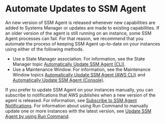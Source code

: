 # Automate Updates to SSM Agent<a name="ssm-agent-automatic-updates"></a>

An new version of SSM Agent is released whenever new capabilities are added to Systems Manager or updates are made to existing capabilities\. If an older version of the agent is still running on an instance, some SSM Agent processes can fail\. For that reason, we recommend that you automate the process of keeping SSM Agent up\-to\-date on your instances using either of the following methods\.
+ Use a State Manager association\. For information, see the State Manager topic [Automatically Update SSM Agent \(CLI\)](sysman-state-cli.md)\.
+ Use a Maintenance Window\. For information, see the Maintenance Window topics [Automatically Update SSM Agent \(AWS CLI\)](https://docs.aws.amazon.com/systems-manager/latest/userguide/mw-walkthrough-cli.html) and [Automatically Update SSM Agent \(Console\)](https://docs.aws.amazon.com/systems-manager/latest/userguide/mw-walkthrough-console.html)\. 

If you prefer to update SSM Agent on your instances manually, you can subscribe to notifications that AWS publishes when a new version of the agent is released\. For information, see [Subscribe to SSM Agent Notifications](ssm-agent-subscribe-notifications.md)\. For information about using Run Command to manually update one or more instances with the latest version, see [Update SSM Agent by using Run Command](rc-console.md#rc-console-agentexample)\.